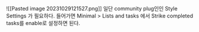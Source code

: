 ![[Pasted image 20231029121527.png]]
일단 community plug인인 Style Settings 가 필요하다.
들어가면 Minimal > Lists and tasks 에서 Strike completed tasks를 enable로 설정하면 된다.